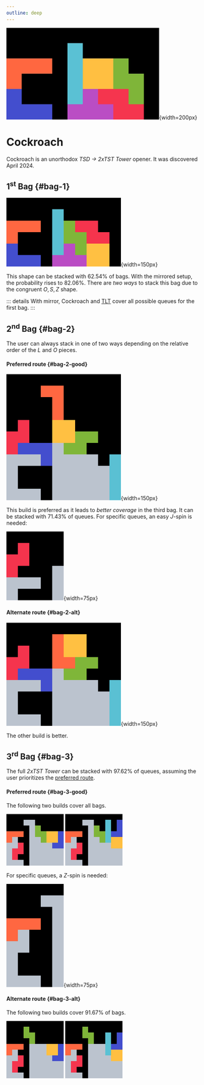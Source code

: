 ```yaml
---
outline: deep
---
```


![Cockroach](./1.jpg){width=200px}

# Cockroach

Cockroach is an unorthodox _TSD -> 2xTST Tower_ opener. It was discovered April 2024. 

## 1<sup>st</sup> Bag {#bag-1}

![First bag](./2.gif){width=150px}

This shape can be stacked with $62.54 \%$ of bags. With the mirrored setup, the probability rises to $82.06 \%$. There are _two ways_ to stack this bag due to the congruent $O, S, Z$ shape.

::: details
With mirror, Cockroach and [TLT](../tlt/) cover all possible queues for the first bag.
:::

## 2<sup>nd</sup> Bag {#bag-2}

The user can always stack in one of two ways depending on the relative order of the $L$ and $O$ pieces.

#### Preferred route {#bag-2-good}

![Second bag, preferred route](./3.gif){width=150px}

This build is preferred as it leads to _better coverage_ in the third bag. It can be stacked with $71.43 \%$ of queues. For specific queues, an easy $J$-spin is needed:

![Second bag J spin](./5.gif){width=75px}

#### Alternate route {#bag-2-alt}

![Second bag, alternate route](./4.gif){width=150px}

The other build is better.

## 3<sup>rd</sup> Bag {#bag-3}

The full *2xTST Tower* can be stacked with $97.62 \%$ of queues, assuming the user prioritizes the [preferred route](./#bag-2-good).

#### Preferred route {#bag-3-good}

The following two builds cover all bags.

<div class="img-row">
  <img src="./6.jpg" alt="Third bag, preferred route, solution one" width="150px">
  <img src="./7.jpg" alt="Third bag, preferred route, solution two" width="150px">
</div>

For specific queues, a $Z$-spin is needed:

![Third bag Z spin](./10.gif){width=75px}

#### Alternate route {#bag-3-alt}

The following two builds cover $91.67 \%$ of bags.

<div class="img-row">
  <img src="./8.jpg" alt="Third bag, alternate route, solution one" width="150px">
  <img src="./9.jpg" alt="Third bag, alternate route, solution two" width="150px">
</div>
